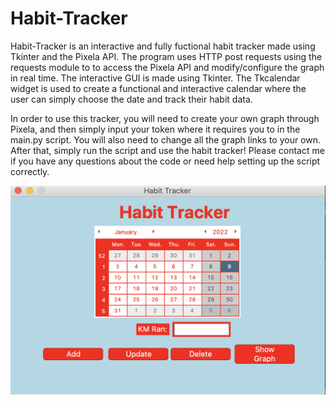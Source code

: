 # Habit-Tracker

Habit-Tracker is an interactive and fully fuctional habit tracker made using Tkinter and the Pixela API. The program uses HTTP post requests using the requests module to to access the Pixela API and modify/configure the graph in real time. The interactive GUI is made using Tkinter. The Tkcalendar widget is used to create a functional and interactive calendar where the user can simply choose the date and track their habit data. 

In order to use this tracker, you will need to create your own graph through Pixela, and then simply input your token where it requires you to in the main.py script. You will also need to change all the graph links to your own. After that, simply run the script and use the habit tracker! Please contact me if you have any questions about the code or need help setting up the script correctly.

![image](https://github.com/sdesai13/Habit-Tracker/blob/main/Habittrackerss.png)

